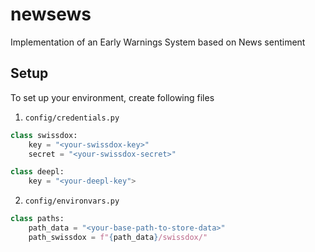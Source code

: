 # newsews

Implementation of an Early Warnings System based on News sentiment



## Setup

To set up your environment, create following files

1. `config/credentials.py`
```py
class swissdox:
    key = "<your-swissdox-key>"
    secret = "<your-swissdox-secret>"

class deepl:
    key = "<your-deepl-key">
```

2. `config/environvars.py`
```py
class paths:
    path_data = "<your-base-path-to-store-data>"
    path_swissdox = f"{path_data}/swissdox/"
```